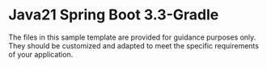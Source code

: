 # Java21 Spring Boot 3.3-Gradle
The files in this sample template are provided for guidance purposes only. They should be customized and adapted to meet the specific requirements of your application.
